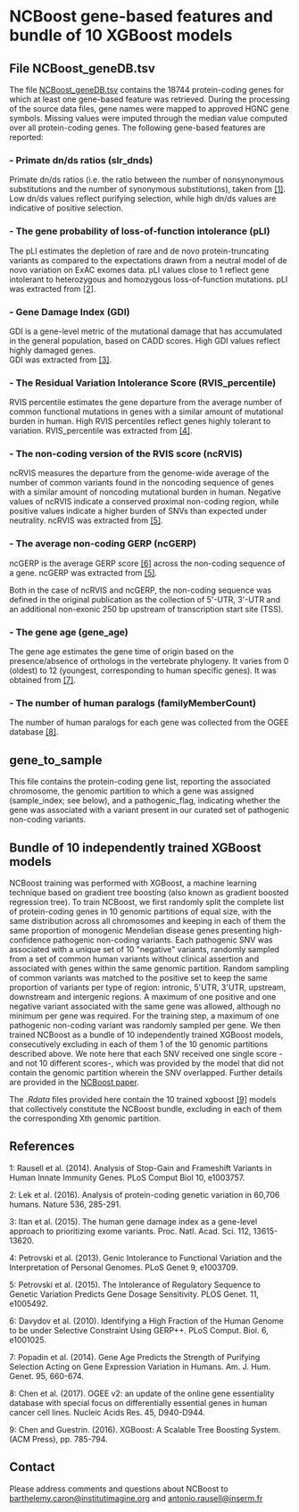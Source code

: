 # NCBoost gene-based features and bundle of 10 XGBoost models

## File NCBoost_geneDB.tsv
The file [NCBoost_geneDB.tsv](https://github.com/RausellLab/NCBoost/blob/master/NCBoost_data/NCBoost_geneDB.tsv) contains the 18744 protein-coding genes for which at least one gene-based feature was retrieved. During the processing of the source data files, gene names were mapped to approved HGNC gene symbols. Missing values were imputed through the median value computed over all protein-coding genes. The following gene-based features are reported: 

### - Primate dn/ds ratios (slr_dnds)
Primate dn/ds ratios (i.e. the ratio between the number of nonsynonymous substitutions and the number of synonymous substitutions), taken from [[1]](https://github.com/RausellLab/NCBoost/tree/master/NCBoost_data#references). Low dn/ds values reflect purifying selection, while high dn/ds values are indicative of positive selection.

### - The gene probability of loss-of-function intolerance (pLI)
The pLI estimates the depletion of rare and de novo protein-truncating variants as compared to the expectations drawn from a neutral model of de novo variation on ExAC exomes data. pLI values close to 1 reflect gene intolerant to heterozygous and homozygous loss-of-function mutations. pLI was extracted from [[2]](https://github.com/RausellLab/NCBoost/tree/master/NCBoost_data#references).

### - Gene Damage Index (GDI)
GDI is a gene-level metric of the mutational damage that has accumulated in the general population, based on CADD scores. High GDI values reflect highly damaged genes.  
GDI was extracted from [[3]](https://github.com/RausellLab/NCBoost/tree/master/NCBoost_data#references).

### - The Residual Variation Intolerance Score (RVIS_percentile)
RVIS percentile estimates the gene departure from the average number of common functional mutations in genes with a similar amount of mutational burden in human. High RVIS percentiles reflect genes highly tolerant to variation. RVIS_percentile was extracted from [[4]](https://github.com/RausellLab/NCBoost/tree/master/NCBoost_data#references).

### - The non-coding version of the RVIS score (ncRVIS)
ncRVIS measures the departure from the genome-wide average of the number of common variants found in the noncoding sequence of genes with a similar amount of noncoding mutational burden in human. Negative values of ncRVIS indicate a conserved proximal non-coding region, while positive values indicate a higher burden of SNVs than expected under neutrality. ncRVIS was extracted from [[5]](https://github.com/RausellLab/NCBoost/tree/master/NCBoost_data#references).

### - The average non-coding GERP (ncGERP)
ncGERP is the average GERP score [[6]](https://github.com/RausellLab/NCBoost/tree/master/NCBoost_data#references) across the non-coding sequence of a gene. ncGERP was extracted from [[5]](https://github.com/RausellLab/NCBoost/tree/master/NCBoost_data#references).

Both in the case of ncRVIS and ncGERP, the non-coding sequence was defined in the original publication as the collection of 5'-UTR, 3'-UTR and an additional non-exonic 250 bp upstream of transcription start site (TSS).  

### - The gene age (gene_age)
The gene age estimates the gene time of origin based on the presence/absence of orthologs in the vertebrate phylogeny. It varies from 0 (oldest) to 12 (youngest, corresponding to human specific genes). It was obtained from [[7]](https://github.com/RausellLab/NCBoost/tree/master/NCBoost_data#references).

### - The number of human paralogs (familyMemberCount)
The number of human paralogs for each gene was collected from the OGEE database [[8]](https://github.com/RausellLab/NCBoost/tree/master/NCBoost_data#references).


## gene_to_sample
This file contains the protein-coding gene list, reporting the associated chromosome, the genomic partition to which a gene was assigned (sample_index; see below), and a pathogenic_flag, indicating whether the gene was associated with a variant present in our curated set of pathogenic non-coding variants.


## Bundle of 10 independently trained XGBoost models
NCBoost training was performed with XGBoost, a machine learning technique based on gradient tree boosting (also known as gradient boosted regression tree). To train NCBoost, we first randomly split the complete list of protein-coding genes in 10 genomic partitions of equal size, with the same distribution across all chromosomes and keeping in each of them the same proportion of monogenic Mendelian disease genes presenting high-confidence pathogenic non-coding variants. Each pathogenic SNV was associated with a unique set of 10 "negative" variants, randomly sampled from a set of common human variants without clinical assertion and associated with genes within the same genomic partition. Random sampling of common variants was matched to the positive set to keep the same proportion of variants per type of region: intronic, 5'UTR, 3'UTR, upstream, downstream and intergenic regions. A maximum of one positive and one negative variant associated with the same gene was allowed, although no minimum per gene was required. For the training step, a maximum of one pathogenic non-coding variant was randomly sampled per gene. We then trained NCBoost as a bundle of 10 independently trained XGBoost models, consecutively excluding in each of them 1 of the 10 genomic partitions described above. We note here that each SNV received one single score -and not 10 different scores-, which was provided by the model that did not contain the genomic partition wherein the SNV overlapped. Further details are provided in the [NCBoost paper](https://rdcu.be/bmlxX).

The _.Rdata_ files provided here contain the 10 trained xgboost [[9]](https://github.com/RausellLab/NCBoost/tree/master/NCBoost_data#references) models that collectively constitute the NCBoost bundle, excluding in each of them the corresponding Xth genomic partition.

## References
1: Rausell et al. (2014). Analysis of Stop-Gain and Frameshift Variants in Human Innate Immunity Genes. PLoS Comput Biol 10, e1003757.

2: Lek et al. (2016). Analysis of protein-coding genetic variation in 60,706 humans. Nature 536, 285-291.

3: Itan et al. (2015). The human gene damage index as a gene-level approach to prioritizing exome variants. Proc. Natl. Acad. Sci. 112, 13615-13620.

4: Petrovski et al. (2013). Genic Intolerance to Functional Variation and the Interpretation of Personal Genomes. PLoS Genet 9, e1003709.

5: Petrovski et al. (2015). The Intolerance of Regulatory Sequence to Genetic Variation Predicts Gene Dosage Sensitivity. PLOS Genet. 11, e1005492.

6: Davydov et al. (2010). Identifying a High Fraction of the Human Genome to be under Selective Constraint Using GERP++. PLoS Comput. Biol. 6, e1001025.

7: Popadin et al. (2014). Gene Age Predicts the Strength of Purifying Selection Acting on Gene Expression Variation in Humans. Am. J. Hum. Genet. 95, 660-674.

8: Chen et al. (2017). OGEE v2: an update of the online gene essentiality database with special focus on differentially essential genes in human cancer cell lines. Nucleic Acids Res. 45, D940-D944.

9: Chen and Guestrin. (2016). XGBoost: A Scalable Tree Boosting System. (ACM Press), pp. 785-794.

## Contact
Please address comments and questions about NCBoost to barthelemy.caron@institutimagine.org and antonio.rausell@inserm.fr


